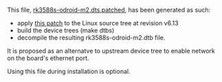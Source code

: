 This file, [rk3588s-odroid-m2.dts.patched](rk3588s-odroid-m2.dts.patched), has been generated as such:

 - apply [this patch](https://github.com/tobetter/linux/commit/3b3b1bcbce41e5800daabd2277c682f56d80e8d4) to the Linux source tree at revision v6.13
 - build the device trees (make dtbs)
 - decompile the resulting rk3588s-odroid-m2.dtb file.

It is proposed as an alternatve to upstream device tree to enable network on the board's ethernet port.

Using this file during installation is optional.
